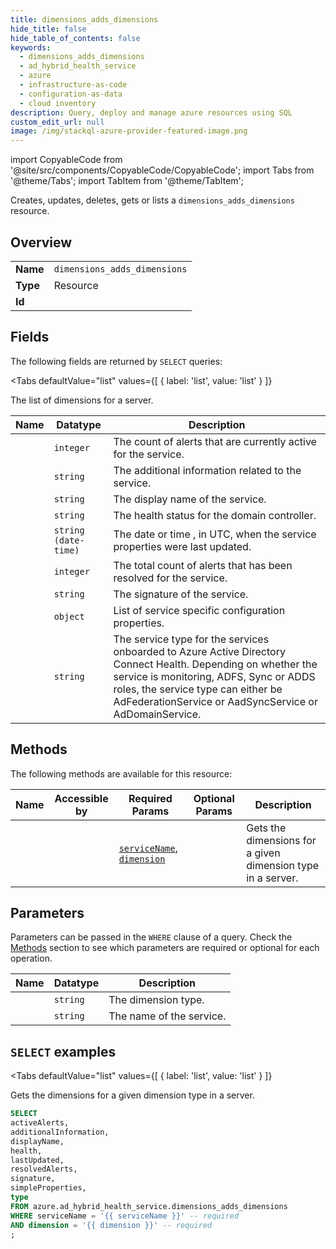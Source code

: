 ```yaml
--- 
title: dimensions_adds_dimensions
hide_title: false
hide_table_of_contents: false
keywords:
  - dimensions_adds_dimensions
  - ad_hybrid_health_service
  - azure
  - infrastructure-as-code
  - configuration-as-data
  - cloud inventory
description: Query, deploy and manage azure resources using SQL
custom_edit_url: null
image: /img/stackql-azure-provider-featured-image.png
---
```


import CopyableCode from '@site/src/components/CopyableCode/CopyableCode';
import Tabs from '@theme/Tabs';
import TabItem from '@theme/TabItem';

Creates, updates, deletes, gets or lists a <code>dimensions_adds_dimensions</code> resource.

## Overview
<table><tbody>
<tr><td><b>Name</b></td><td><code>dimensions_adds_dimensions</code></td></tr>
<tr><td><b>Type</b></td><td>Resource</td></tr>
<tr><td><b>Id</b></td><td><CopyableCode code="azure.ad_hybrid_health_service.dimensions_adds_dimensions" /></td></tr>
</tbody></table>

## Fields

The following fields are returned by `SELECT` queries:

<Tabs
    defaultValue="list"
    values={[
        { label: 'list', value: 'list' }
    ]}
>
<TabItem value="list">

The list of dimensions for a server. 

<table>
<thead>
    <tr>
    <th>Name</th>
    <th>Datatype</th>
    <th>Description</th>
    </tr>
</thead>
<tbody>
<tr>
    <td><CopyableCode code="activeAlerts" /></td>
    <td><code>integer</code></td>
    <td>The count of alerts that are currently active for the service.</td>
</tr>
<tr>
    <td><CopyableCode code="additionalInformation" /></td>
    <td><code>string</code></td>
    <td>The additional information related to the service.</td>
</tr>
<tr>
    <td><CopyableCode code="displayName" /></td>
    <td><code>string</code></td>
    <td>The display name of the service.</td>
</tr>
<tr>
    <td><CopyableCode code="health" /></td>
    <td><code>string</code></td>
    <td>The health status for the domain controller.</td>
</tr>
<tr>
    <td><CopyableCode code="lastUpdated" /></td>
    <td><code>string (date-time)</code></td>
    <td>The date or time , in UTC, when the service properties were last updated.</td>
</tr>
<tr>
    <td><CopyableCode code="resolvedAlerts" /></td>
    <td><code>integer</code></td>
    <td>The total count of alerts that has been resolved for the service.</td>
</tr>
<tr>
    <td><CopyableCode code="signature" /></td>
    <td><code>string</code></td>
    <td>The signature of the service.</td>
</tr>
<tr>
    <td><CopyableCode code="simpleProperties" /></td>
    <td><code>object</code></td>
    <td>List of service specific configuration properties.</td>
</tr>
<tr>
    <td><CopyableCode code="type" /></td>
    <td><code>string</code></td>
    <td>The service type for the services onboarded to Azure Active Directory Connect Health. Depending on whether the service is monitoring, ADFS, Sync or ADDS roles, the service type can either be AdFederationService or AadSyncService or AdDomainService.</td>
</tr>
</tbody>
</table>
</TabItem>
</Tabs>

## Methods

The following methods are available for this resource:

<table>
<thead>
    <tr>
    <th>Name</th>
    <th>Accessible by</th>
    <th>Required Params</th>
    <th>Optional Params</th>
    <th>Description</th>
    </tr>
</thead>
<tbody>
<tr>
    <td><a href="#list"><CopyableCode code="list" /></a></td>
    <td><CopyableCode code="select" /></td>
    <td><a href="#parameter-serviceName"><code>serviceName</code></a>, <a href="#parameter-dimension"><code>dimension</code></a></td>
    <td></td>
    <td>Gets the dimensions for a given dimension type in a server.</td>
</tr>
</tbody>
</table>

## Parameters

Parameters can be passed in the `WHERE` clause of a query. Check the [Methods](#methods) section to see which parameters are required or optional for each operation.

<table>
<thead>
    <tr>
    <th>Name</th>
    <th>Datatype</th>
    <th>Description</th>
    </tr>
</thead>
<tbody>
<tr id="parameter-dimension">
    <td><CopyableCode code="dimension" /></td>
    <td><code>string</code></td>
    <td>The dimension type.</td>
</tr>
<tr id="parameter-serviceName">
    <td><CopyableCode code="serviceName" /></td>
    <td><code>string</code></td>
    <td>The name of the service.</td>
</tr>
</tbody>
</table>

## `SELECT` examples

<Tabs
    defaultValue="list"
    values={[
        { label: 'list', value: 'list' }
    ]}
>
<TabItem value="list">

Gets the dimensions for a given dimension type in a server.

```sql
SELECT
activeAlerts,
additionalInformation,
displayName,
health,
lastUpdated,
resolvedAlerts,
signature,
simpleProperties,
type
FROM azure.ad_hybrid_health_service.dimensions_adds_dimensions
WHERE serviceName = '{{ serviceName }}' -- required
AND dimension = '{{ dimension }}' -- required
;
```
</TabItem>
</Tabs>
